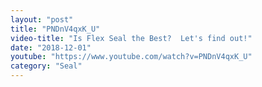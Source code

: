 ```yaml
---
layout: "post"
title: "PNDnV4qxK_U"
video-title: "Is Flex Seal the Best?  Let's find out!"
date: "2018-12-01"
youtube: "https://www.youtube.com/watch?v=PNDnV4qxK_U"
category: "Seal"
---
```

<div class="space-y-1"></div>